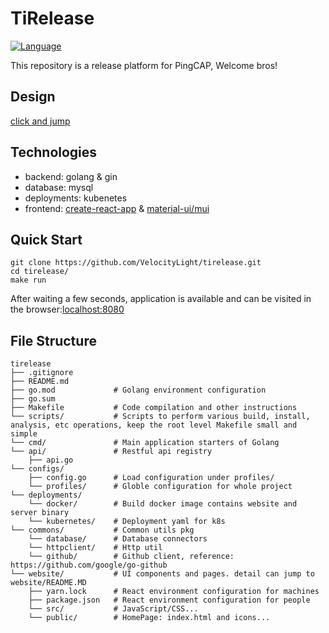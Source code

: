 # TiRelease
[![Language](https://img.shields.io/badge/Language-Go-blue.svg)](https://golang.org/)

This repository is a release platform for PingCAP, Welcome bros!

## Design
[click and jump](https://pingcap.feishu.cn/docs/doccnI803yGKKKeQsh56EdNi3Cc#UeCMnT)

## Technologies
+ backend: golang & gin
+ database: mysql
+ deployments: kubenetes
+ frontend: [create-react-app](https://github.com/facebook/create-react-app) & [material-ui/mui](https://github.com/mui-org/material-ui)

## Quick Start
```
git clone https://github.com/VelocityLight/tirelease.git
cd tirelease/
make run
```
After waiting a few seconds, application is available and can be visited in the browser:[localhost:8080](http://localhost:8080/)

## File Structure
```
tirelease
├── .gitignore
├── README.md
├── go.mod             # Golang environment configuration
├── go.sum
├── Makefile           # Code compilation and other instructions
└── scripts/           # Scripts to perform various build, install, analysis, etc operations, keep the root level Makefile small and simple
└── cmd/               # Main application starters of Golang
└── api/               # Restful api registry
    ├── api.go
└── configs/
    ├── config.go      # Load configuration under profiles/
    └── profiles/      # Globle configuration for whole project
└── deployments/
    └── docker/        # Build docker image contains website and server binary
    └── kubernetes/    # Deployment yaml for k8s
└── commons/           # Common utils pkg
    └── database/      # Database connectors
    └── httpclient/    # Http util
    └── github/        # Github client, reference: https://github.com/google/go-github
└── website/           # UI components and pages. detail can jump to  website/README.MD
    ├── yarn.lock      # React environment configuration for machines
    ├── package.json   # React environment configuration for people
    └── src/           # JavaScript/CSS...
    └── public/        # HomePage: index.html and icons...

```